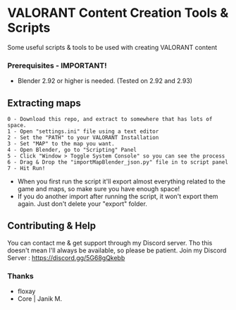 # VALORANT Content Creation Tools & Scripts

Some useful scripts & tools to be used with creating VALORANT content

### Prerequisites - IMPORTANT!
- Blender 2.92 or higher is needed. (Tested on 2.92 and 2.93)
## Extracting maps

    0 - Download this repo, and extract to somewhere that has lots of space. 
    1 - Open "settings.ini" file using a text editor
    2 - Set the "PATH" to your VALORANT Installation
    3 - Set "MAP" to the map you want.
    4 - Open Blender, go to "Scripting" Panel
    5 - Click "Window > Toggle System Console" so you can see the process
    6 - Drag & Drop the "importMapBlender_json.py" file in to script panel
    7 - Hit Run!

- When you first run the script it'll export almost everything related to the game and maps, so make sure you have enough space!
- If you do another import after running the script, it won't export them again. Just don't delete your "export" folder.

## Contributing & Help

You can contact me & get support through my Discord server. Tho this doesn't mean I'll always be available, so please be patient.
Join my Discord Server : https://discord.gg/5G68gQkebb

### Thanks
- floxay
- Core | Janik M.
